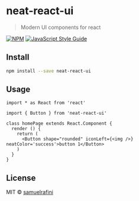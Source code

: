 # neat-react-ui

> Modern UI components for react

[![NPM](https://img.shields.io/npm/v/neat-react-ui.svg)](https://www.npmjs.com/package/neat-react-ui) [![JavaScript Style Guide](https://img.shields.io/badge/code_style-standard-brightgreen.svg)](https://standardjs.com)

## Install

```bash
npm install --save neat-react-ui
```

## Usage

```tsx
import * as React from 'react'

import { Button } from 'neat-react-ui'

class homePage extends React.Component {
  render () {
    return (
      <Button shape="rounded" iconLeft={<img />} neatColor='success'>button 1</Button>
    )
  }
}
```

## License

MIT © [samuelrafini](https://github.com/samuelrafini)

